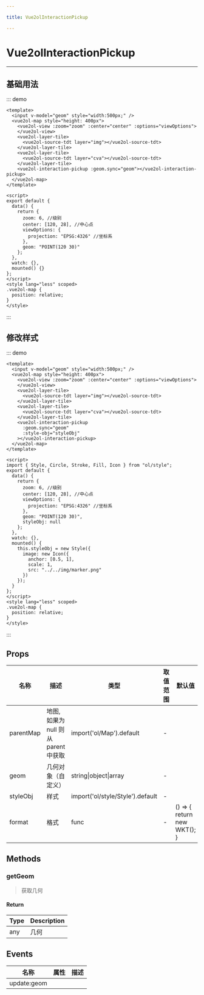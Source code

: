 ```yaml
---

title: Vue2olInteractionPickup

---
```


# Vue2olInteractionPickup

---

## 基础用法

::: demo

```vue
<template>
  <input v-model="geom" style="width:500px;" />
  <vue2ol-map style="height: 400px">
    <vue2ol-view :zoom="zoom" :center="center" :options="viewOptions">
    </vue2ol-view>
    <vue2ol-layer-tile>
      <vue2ol-source-tdt layer="img"></vue2ol-source-tdt>
    </vue2ol-layer-tile>
    <vue2ol-layer-tile>
      <vue2ol-source-tdt layer="cva"></vue2ol-source-tdt>
    </vue2ol-layer-tile>
    <vue2ol-interaction-pickup :geom.sync="geom"></vue2ol-interaction-pickup>
  </vue2ol-map>
</template>

<script>
export default {
  data() {
    return {
      zoom: 6, //级别
      center: [120, 28], //中心点
      viewOptions: {
        projection: "EPSG:4326" //坐标系
      },
      geom: "POINT(120 30)"
    };
  },
  watch: {},
  mounted() {}
};
</script>
<style lang="less" scoped>
.vue2ol-map {
  position: relative;
}
</style>
```

:::

## 修改样式

::: demo

```vue
<template>
  <input v-model="geom" style="width:500px;" />
  <vue2ol-map style="height: 400px">
    <vue2ol-view :zoom="zoom" :center="center" :options="viewOptions">
    </vue2ol-view>
    <vue2ol-layer-tile>
      <vue2ol-source-tdt layer="img"></vue2ol-source-tdt>
    </vue2ol-layer-tile>
    <vue2ol-layer-tile>
      <vue2ol-source-tdt layer="cva"></vue2ol-source-tdt>
    </vue2ol-layer-tile>
    <vue2ol-interaction-pickup
      :geom.sync="geom"
      :style-obj="styleObj"
    ></vue2ol-interaction-pickup>
  </vue2ol-map>
</template>

<script>
import { Style, Circle, Stroke, Fill, Icon } from "ol/style";
export default {
  data() {
    return {
      zoom: 6, //级别
      center: [120, 28], //中心点
      viewOptions: {
        projection: "EPSG:4326" //坐标系
      },
      geom: "POINT(120 30)",
      styleObj: null
    };
  },
  watch: {},
  mounted() {
    this.styleObj = new Style({
      image: new Icon({
        anchor: [0.5, 1],
        scale: 1,
        src: "../../img/marker.png"
      })
    });
  }
};
</script>
<style lang="less" scoped>
.vue2ol-map {
  position: relative;
}
</style>
```

:::

## Props

| 名称      | 描述                                | 类型                             | 取值范围 | 默认值                               |
| --------- | ----------------------------------- | -------------------------------- | -------- | ------------------------------------ |
| parentMap | 地图,如果为 null 则从 parent 中获取 | import('ol/Map').default         | -        |                                      |
| geom      | 几何对象（自定义）                  | string\|object\|array            | -        |                                      |
| styleObj  | 样式                                | import('ol/style/Style').default | -        |                                      |
| format    | 格式                                | func                             | -        | () => {<br/> return new WKT();<br/>} |

## Methods

### getGeom

> 获取几何

#### Return

| Type | Description |
| ---- | ----------- |
| any  | 几何        |

## Events

| 名称        | 属性 | 描述 |
| ----------- | ---- | ---- |
| update:geom |      |
